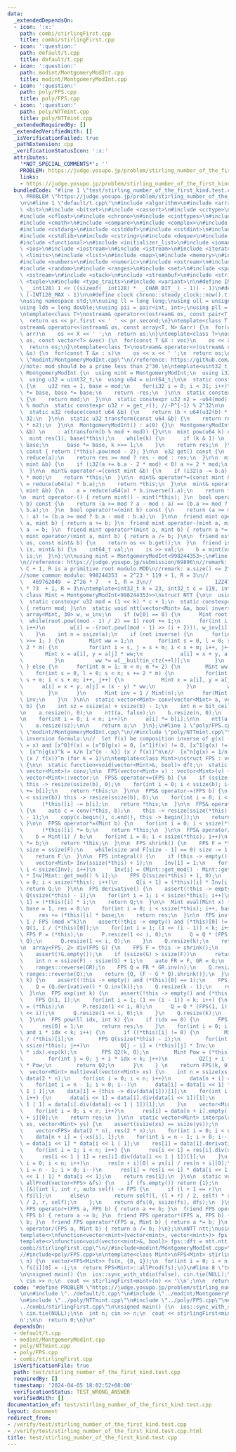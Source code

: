 ```yaml
---
data:
  _extendedDependsOn:
  - icon: ':x:'
    path: combi/stirlingFirst.cpp
    title: combi/stirlingFirst.cpp
  - icon: ':question:'
    path: default/t.cpp
    title: default/t.cpp
  - icon: ':question:'
    path: modint/MontgomeryModInt.cpp
    title: modint/MontgomeryModInt.cpp
  - icon: ':question:'
    path: poly/FPS.cpp
    title: poly/FPS.cpp
  - icon: ':question:'
    path: poly/NTTmint.cpp
    title: poly/NTTmint.cpp
  _extendedRequiredBy: []
  _extendedVerifiedWith: []
  _isVerificationFailed: true
  _pathExtension: cpp
  _verificationStatusIcon: ':x:'
  attributes:
    '*NOT_SPECIAL_COMMENTS*': ''
    PROBLEM: https://judge.yosupo.jp/problem/stirling_number_of_the_first_kind
    links:
    - https://judge.yosupo.jp/problem/stirling_number_of_the_first_kind
  bundledCode: "#line 1 \"test/stirling_number_of_the_first_kind.test.cpp\"\n#define\
    \ PROBLEM \"https://judge.yosupo.jp/problem/stirling_number_of_the_first_kind\"\
    \n\n#line 1 \"default/t.cpp\"\n#include <algorithm>\n#include <array>\n#include\
    \ <bit>\n#include <bitset>\n#include <cassert>\n#include <cctype>\n#include <cfenv>\n\
    #include <cfloat>\n#include <chrono>\n#include <cinttypes>\n#include <climits>\n\
    #include <cmath>\n#include <compare>\n#include <complex>\n#include <concepts>\n\
    #include <cstdarg>\n#include <cstddef>\n#include <cstdint>\n#include <cstdio>\n\
    #include <cstdlib>\n#include <cstring>\n#include <deque>\n#include <fstream>\n\
    #include <functional>\n#include <initializer_list>\n#include <iomanip>\n#include\
    \ <ios>\n#include <iostream>\n#include <istream>\n#include <iterator>\n#include\
    \ <limits>\n#include <list>\n#include <map>\n#include <memory>\n#include <new>\n\
    #include <numbers>\n#include <numeric>\n#include <ostream>\n#include <queue>\n\
    #include <random>\n#include <ranges>\n#include <set>\n#include <span>\n#include\
    \ <sstream>\n#include <stack>\n#include <streambuf>\n#include <string>\n#include\
    \ <tuple>\n#include <type_traits>\n#include <variant>\n\n#define INT128_MAX (__int128)(((unsigned\
    \ __int128) 1 << ((sizeof(__int128) * __CHAR_BIT__) - 1)) - 1)\n#define INT128_MIN\
    \ (-INT128_MAX - 1)\n\n#define clock chrono::steady_clock::now().time_since_epoch().count()\n\
    \nusing namespace std;\n\nusing ll = long long;\nusing ull = unsigned long long;\n\
    using ldb = long double;\nusing pii = pair<int, int>;\nusing pll = pair<ll, ll>;\n\
    \ntemplate<class T>\nostream& operator<<(ostream& os, const pair<T, T> pr) {\n\
    \  return os << pr.first << ' ' << pr.second;\n}\ntemplate<class T, size_t N>\n\
    ostream& operator<<(ostream& os, const array<T, N> &arr) {\n  for(const T &X :\
    \ arr)\n    os << X << ' ';\n  return os;\n}\ntemplate<class T>\nostream& operator<<(ostream&\
    \ os, const vector<T> &vec) {\n  for(const T &X : vec)\n    os << X << ' ';\n\
    \  return os;\n}\ntemplate<class T>\nostream& operator<<(ostream& os, const set<T>\
    \ &s) {\n  for(const T &x : s)\n    os << x << ' ';\n  return os;\n}\n#line 1\
    \ \"modint/MontgomeryModInt.cpp\"\n//reference: https://github.com/NyaanNyaan/library/blob/master/modint/montgomery-modint.hpp#L10\n\
    //note: mod should be a prime less than 2^30.\n\ntemplate<uint32_t mod>\nstruct\
    \ MontgomeryModInt {\n  using mint = MontgomeryModInt;\n  using i32 = int32_t;\n\
    \  using u32 = uint32_t;\n  using u64 = uint64_t;\n\n  static constexpr u32 get_r()\
    \ {\n    u32 res = 1, base = mod;\n    for(i32 i = 0; i < 31; i++)\n      res\
    \ *= base, base *= base;\n    return -res;\n  }\n\n  static constexpr u32 get_mod()\
    \ {\n    return mod;\n  }\n\n  static constexpr u32 n2 = -u64(mod) % mod; //2^64\
    \ % mod\n  static constexpr u32 r = get_r(); //-P^{-1} % 2^32\n\n  u32 a;\n\n\
    \  static u32 reduce(const u64 &b) {\n    return (b + u64(u32(b) * r) * mod) >>\
    \ 32;\n  }\n\n  static u32 transform(const u64 &b) {\n    return reduce(u64(b)\
    \ * n2);\n  }\n\n  MontgomeryModInt() : a(0) {}\n  MontgomeryModInt(const int64_t\
    \ &b) \n    : a(transform(b % mod + mod)) {}\n\n  mint pow(u64 k) const {\n  \
    \  mint res(1), base(*this);\n    while(k) {\n      if (k & 1) \n        res *=\
    \ base;\n      base *= base, k >>= 1;\n    }\n    return res;\n  }\n\n  mint inverse()\
    \ const { return (*this).pow(mod - 2); }\n\n  u32 get() const {\n    u32 res =\
    \ reduce(a);\n    return res >= mod ? res - mod : res;\n  }\n\n  mint& operator+=(const\
    \ mint &b) {\n    if (i32(a += b.a - 2 * mod) < 0) a += 2 * mod;\n    return *this;\n\
    \  }\n\n  mint& operator-=(const mint &b) {\n    if (i32(a -= b.a) < 0) a += 2\
    \ * mod;\n    return *this;\n  }\n\n  mint& operator*=(const mint &b) {\n    a\
    \ = reduce(u64(a) * b.a);\n    return *this;\n  }\n\n  mint& operator/=(const\
    \ mint &b) {\n    a = reduce(u64(a) * b.inverse().a);\n    return *this;\n  }\n\
    \n  mint operator-() { return mint() - mint(*this); }\n  bool operator==(mint\
    \ b) const {\n    return (a >= mod ? a - mod : a) == (b.a >= mod ? b.a - mod :\
    \ b.a);\n  }\n  bool operator!=(mint b) const {\n    return (a >= mod ? a - mod\
    \ : a) != (b.a >= mod ? b.a - mod : b.a);\n  }\n\n  friend mint operator+(mint\
    \ a, mint b) { return a += b; }\n  friend mint operator-(mint a, mint b) { return\
    \ a -= b; }\n  friend mint operator*(mint a, mint b) { return a *= b; }\n  friend\
    \ mint operator/(mint a, mint b) { return a /= b; }\n\n  friend ostream& operator<<(ostream&\
    \ os, const mint& b) {\n    return os << b.get();\n  }\n  friend istream& operator>>(istream&\
    \ is, mint& b) {\n    int64_t val;\n    is >> val;\n    b = mint(val);\n    return\
    \ is;\n  }\n};\n\nusing mint = MontgomeryModInt<998244353>;\n#line 1 \"poly/NTTmint.cpp\"\
    \n//reference: https://judge.yosupo.jp/submission/69896\n//remark: MOD = 2^K *\
    \ C + 1, R is a primitive root modulo MOD\n//remark: a.size() <= 2^K must be satisfied\n\
    //some common modulo: 998244353  = 2^23 * 119 + 1, R = 3\n//                 \
    \   469762049  = 2^26 * 7   + 1, R = 3\n//                    1224736769 = 2^24\
    \ * 73  + 1, R = 3\n\ntemplate<int32_t k = 23, int32_t c = 119, int32_t r = 3,\
    \ class Mint = MontgomeryModInt<998244353>>\nstruct NTT {\n\n  using u32 = uint32_t;\n\
    \  static constexpr u32 mod = (1 << k) * c + 1;\n  static constexpr u32 get_mod()\
    \ { return mod; }\n\n  static void ntt(vector<Mint> &a, bool inverse) {\n    static\
    \ array<Mint, 30> w, w_inv;\n    if (w[0] == 0) {\n      Mint root = 2;\n    \
    \  while(root.pow((mod - 1) / 2) == 1) root += 1;\n      for(int i = 0; i < 30;\
    \ i++)\n        w[i] = -(root.pow((mod - 1) >> (i + 2))), w_inv[i] = 1 / w[i];\n\
    \    }\n    int n = ssize(a);\n    if (not inverse) {\n      for(int m = n; m\
    \ >>= 1; ) {\n        Mint ww = 1;\n        for(int s = 0, l = 0; s < n; s +=\
    \ 2 * m) {\n          for(int i = s, j = s + m; i < s + m; i++, j++) {\n     \
    \       Mint x = a[i], y = a[j] * ww;\n            a[i] = x + y, a[j] = x - y;\n\
    \          }\n          ww *= w[__builtin_ctz(++l)];\n        }\n      }\n   \
    \ } else {\n      for(int m = 1; m < n; m *= 2) {\n        Mint ww = 1;\n    \
    \    for(int s = 0, l = 0; s < n; s += 2 * m) {\n          for(int i = s, j =\
    \ s + m; i < s + m; i++, j++) {\n            Mint x = a[i], y = a[j];\n      \
    \      a[i] = x + y, a[j] = (x - y) * ww;\n          }\n          ww *= w_inv[__builtin_ctz(++l)];\n\
    \        }\n      }\n      Mint inv = 1 / Mint(n);\n      for(Mint &x : a) x *=\
    \ inv;\n    }\n  }\n\n  static vector<Mint> conv(vector<Mint> a, vector<Mint>\
    \ b) {\n    int sz = ssize(a) + ssize(b) - 1;\n    int n = bit_ceil((u32)sz);\n\
    \n    a.resize(n, 0);\n    ntt(a, false);\n    b.resize(n, 0);\n    ntt(b, false);\n\
    \n    for(int i = 0; i < n; i++)\n      a[i] *= b[i];\n\n    ntt(a, true);\n\n\
    \    a.resize(sz);\n\n    return a;\n  }\n};\n#line 1 \"poly/FPS.cpp\"\n//#include\
    \ \"modint/MontgomeryModInt.cpp\"\n//#include \"poly/NTTmint.cpp\"\n\n//lagrange\
    \ inversion formula:\n//  let f(x) be composition inverse of g(x) (i.e. f(g(x))\
    \ = x) and [x^0]f(x) = [x^0]g(x) = 0, [x^1]f(x) != 0, [x^1]g(x) != 0, then\n//\
    \  [x^n]g(x)^k = k/n [x^{n - k}] (x / f(x))^n\n//  [x^n]g(x) = 1/n [x^{n - 1}]\
    \ (x / f(x))^n (for k = 1)\n\ntemplate<class Mint>\nstruct FPS : vector<Mint>\
    \ {\n\n  static function<void(vector<Mint>&, bool)> dft;\n  static function<vector<Mint>(vector<Mint>,\
    \ vector<Mint>)> conv;\n\n  FPS(vector<Mint> v) : vector<Mint>(v) {}\n\n  using\
    \ vector<Mint>::vector;\n  FPS& operator+=(FPS b) {\n    if (ssize(*this) < ssize(b))\
    \ this -> resize(ssize(b), 0);\n    for(int i = 0; i < ssize(b); i++)\n      (*this)[i]\
    \ += b[i];\n    return *this;\n  }\n\n  FPS& operator-=(FPS b) {\n    if (ssize(*this)\
    \ < ssize(b)) this -> resize(ssize(b), 0);\n    for(int i = 0; i < ssize(b); i++)\n\
    \      (*this)[i] -= b[i];\n    return *this;\n  }\n\n  FPS& operator*=(FPS b)\
    \ {\n    auto c = conv(*this, b);\n    this -> resize(ssize(*this) + ssize(b)\
    \ - 1);\n    copy(c.begin(), c.end(), this -> begin());\n    return *this;\n \
    \ }\n\n  FPS& operator*=(Mint b) {\n    for(int i = 0; i < ssize(*this); i++)\n\
    \      (*this)[i] *= b;\n    return *this;\n  }\n\n  FPS& operator/=(Mint b) {\n\
    \    b = Mint(1) / b;\n    for(int i = 0; i < ssize(*this); i++)\n      (*this)[i]\
    \ *= b;\n    return *this;\n  }\n\n  FPS shrink() {\n    FPS F = *this;\n    int\
    \ size = ssize(F);\n    while(size and F[size - 1] == 0) size -= 1;\n    F.resize(size);\n\
    \    return F;\n  }\n\n  FPS integral() {\n    if (this -> empty()) return {0};\n\
    \    vector<Mint> Inv(ssize(*this) + 1);\n    Inv[1] = 1;\n    for(int i = 2;\
    \ i < ssize(Inv); i++)\n      Inv[i] = (Mint::get_mod() - Mint::get_mod() / i)\
    \ * Inv[Mint::get_mod() % i];\n    FPS Q(ssize(*this) + 1, 0);\n    for(int i\
    \ = 0; i < ssize(*this); i++)\n      Q[i + 1] = (*this)[i] * Inv[i + 1];\n   \
    \ return Q;\n  }\n\n  FPS derivative() {\n    assert(!this -> empty());\n    FPS\
    \ Q(ssize(*this) - 1);\n    for(int i = 1; i < ssize(*this); i++)\n      Q[i -\
    \ 1] = (*this)[i] * i;\n    return Q;\n  }\n\n  Mint eval(Mint x) {\n    Mint\
    \ base = 1, res = 0;\n    for(int i = 0; i < ssize(*this); i++, base *= x)\n \
    \     res += (*this)[i] * base;\n    return res;\n  }\n\n  FPS inv(int k) { //\
    \ 1 / FPS (mod x^k)\n    assert(!this -> empty() and (*this)[0] != 0);\n    FPS\
    \ Q(1, 1 / (*this)[0]);\n    for(int i = 1; (1 << (i - 1)) < k; i++) {\n     \
    \ FPS P = (*this);\n      P.resize(1 << i, 0);\n      Q = Q * (FPS(1, 2) - P *\
    \ Q);\n      Q.resize(1 << i, 0);\n    }\n    Q.resize(k);\n    return Q;\n  }\n\
    \n  array<FPS, 2> div(FPS G) {\n    FPS F = this -> shrink();\n    G = G.shrink();\n\
    \    assert(!G.empty());\n    if (ssize(G) > ssize(F))\n      return {{{}, F}};\n\
    \    int n = ssize(F) - ssize(G) + 1;\n    auto FR = F, GR = G;\n    ranges::reverse(FR);\n\
    \    ranges::reverse(GR);\n    FPS Q = FR * GR.inv(n);\n    Q.resize(n);\n   \
    \ ranges::reverse(Q);\n    return {Q, (F - G * Q).shrink()};\n  }\n\n  FPS log(int\
    \ k) {\n    assert(!this -> empty() and (*this)[0] == 1);\n    FPS Q = *this;\n\
    \    Q = (Q.derivative() * Q.inv(k));\n    Q.resize(k - 1);\n    return Q.integral();\n\
    \  }\n\n  FPS exp(int k) {\n    assert(!this -> empty() and (*this)[0] == 0);\n\
    \    FPS Q(1, 1);\n    for(int i = 1; (1 << (i - 1)) < k; i++) {\n      FPS P\
    \ = (*this);\n      P.resize(1 << i, 0);\n      Q = Q * (FPS(1, 1) + P - Q.log(1\
    \ << i));\n      Q.resize(1 << i, 0);\n    }\n    Q.resize(k);\n    return Q;\n\
    \  }\n\n  FPS pow(ll idx, int k) {\n    if (idx == 0) {\n      FPS res(k, 0);\n\
    \      res[0] = 1;\n      return res;\n    }\n    for(int i = 0; i < ssize(*this)\
    \ and i * idx < k; i++) {\n      if ((*this)[i] != 0) {\n        Mint Inv = 1\
    \ / (*this)[i];\n        FPS Q(ssize(*this) - i);\n        for(int j = i; j <\
    \ ssize(*this); j++)\n          Q[j - i] = (*this)[j] * Inv;\n        Q = (Q.log(k)\
    \ * idx).exp(k);\n        FPS Q2(k, 0);\n        Mint Pow = (*this)[i].pow(idx);\n\
    \        for(int j = 0; j + i * idx < k; j++)\n          Q2[j + i * idx] = Q[j]\
    \ * Pow;\n        return Q2;\n      }\n    } \n    return FPS(k, 0);\n  }\n\n\
    \  vector<Mint> multieval(vector<Mint> xs) {\n    int n = ssize(xs);\n    vector<FPS>\
    \ data(2 * n);\n    for(int i = 0; i < n; i++)\n      data[n + i] = {-xs[i], 1};\n\
    \    for(int i = n - 1; i > 0; i--)\n      data[i] = data[i << 1] * data[i <<\
    \ 1 | 1];\n    data[1] = (this -> div(data[1]))[1];\n    for(int i = 1; i < n;\
    \ i++) {\n      data[i << 1] = data[i].div(data[i << 1])[1];\n      data[i <<\
    \ 1 | 1] = data[i].div(data[i << 1 | 1])[1];\n    }\n    vector<Mint> res(n);\n\
    \    for(int i = 0; i < n; i++)\n      res[i] = data[n + i].empty() ? 0 : data[n\
    \ + i][0];\n    return res;\n  }\n\n  static vector<Mint> interpolate(vector<Mint>\
    \ xs, vector<Mint> ys) {\n    assert(ssize(xs) == ssize(ys));\n    int n = ssize(xs);\n\
    \    vector<FPS> data(2 * n), res(2 * n);\n    for(int i = 0; i < n; i++)\n  \
    \    data[n + i] = {-xs[i], 1};\n    for(int i = n - 1; i > 0; i--)\n      data[i]\
    \ = data[i << 1] * data[i << 1 | 1];\n    res[1] = data[1].derivative().div(data[1])[1];\n\
    \    for(int i = 1; i < n; i++) {\n      res[i << 1] = res[i].div(data[i << 1])[1];\n\
    \      res[i << 1 | 1] = res[i].div(data[i << 1 | 1])[1];\n    }\n    for(int\
    \ i = 0; i < n; i++)\n      res[n + i][0] = ys[i] / res[n + i][0];\n    for(int\
    \ i = n - 1; i > 0; i--)\n      res[i] = res[i << 1] * data[i << 1 | 1] + res[i\
    \ << 1 | 1] * data[i << 1];\n    return res[1];\n  }\n\n  static vector<Mint>\
    \ allProd(vector<FPS> &fs) {\n    if (fs.empty()) return {1};\n    auto dfs =\
    \ [&](int l, int r, auto self) -> FPS {\n      if (l + 1 == r)\n        return\
    \ fs[l];\n      else\n        return self(l, (l + r) / 2, self) * self((l + r)\
    \ / 2, r, self);\n    };\n    return dfs(0, ssize(fs), dfs);\n  }\n\n  friend\
    \ FPS operator+(FPS a, FPS b) { return a += b; }\n  friend FPS operator-(FPS a,\
    \ FPS b) { return a -= b; }\n  friend FPS operator*(FPS a, FPS b) { return a *=\
    \ b; }\n  friend FPS operator*(FPS a, Mint b) { return a *= b; }\n  friend FPS\
    \ operator/(FPS a, Mint b) { return a /= b; }\n};\n\nNTT ntt;\nusing fps = FPS<mint>;\n\
    template<>\nfunction<vector<mint>(vector<mint>, vector<mint>)> fps::conv = ntt.conv;\n\
    template<>\nfunction<void(vector<mint>&, bool)> fps::dft = ntt.ntt;\n#line 1 \"\
    combi/stirlingFirst.cpp\"\n//#include<modint/MontgomeryModInt.cpp>\n//#include<poly/NTTmint.cpp>\n\
    //#include<poly/FPS.cpp>\n\ntemplate<class Mint>\nFPS<Mint> stirlingFirst(int\
    \ n) {\n  vector<FPS<Mint>> fs(n, {0, 1});\n  for(int i = 0; i < n; i++)\n   \
    \ fs[i][0] = -i;\n  return FPS<Mint>::allProd(fs);\n}\n#line 8 \"test/stirling_number_of_the_first_kind.test.cpp\"\
    \n\nsigned main() {\n  ios::sync_with_stdio(false), cin.tie(NULL);\n\n  int n;\
    \ cin >> n;\n  cout << stirlingFirst<mint>(n) << '\\n';\n\n  return 0;\n}\n"
  code: "#define PROBLEM \"https://judge.yosupo.jp/problem/stirling_number_of_the_first_kind\"\
    \n\n#include \"../default/t.cpp\"\n#include \"../modint/MontgomeryModInt.cpp\"\
    \n#include \"../poly/NTTmint.cpp\"\n#include \"../poly/FPS.cpp\"\n#include \"\
    ../combi/stirlingFirst.cpp\"\n\nsigned main() {\n  ios::sync_with_stdio(false),\
    \ cin.tie(NULL);\n\n  int n; cin >> n;\n  cout << stirlingFirst<mint>(n) << '\\\
    n';\n\n  return 0;\n}\n"
  dependsOn:
  - default/t.cpp
  - modint/MontgomeryModInt.cpp
  - poly/NTTmint.cpp
  - poly/FPS.cpp
  - combi/stirlingFirst.cpp
  isVerificationFile: true
  path: test/stirling_number_of_the_first_kind.test.cpp
  requiredBy: []
  timestamp: '2024-04-05 18:02:52+08:00'
  verificationStatus: TEST_WRONG_ANSWER
  verifiedWith: []
documentation_of: test/stirling_number_of_the_first_kind.test.cpp
layout: document
redirect_from:
- /verify/test/stirling_number_of_the_first_kind.test.cpp
- /verify/test/stirling_number_of_the_first_kind.test.cpp.html
title: test/stirling_number_of_the_first_kind.test.cpp
---
```

